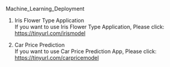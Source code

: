 Machine_Learning_Deployment

1. Iris Flower Type Application <br>
    If you want to use Iris Flower Type Application, Please click: https://tinyurl.com/irismodel

2. Car Price Prediction <br>
    If you want to use Car Price Prediction App, Please click: https://tinyurl.com/carpricemodel
